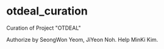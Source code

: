 # otdeal_curation
Curation of Project "OTDEAL" 

Authorize by SeongWon Yeom, JiYeon Noh.
Help MinKi Kim.

